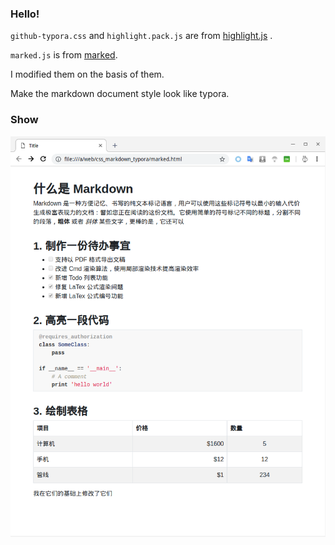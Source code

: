 ### Hello!

`github-typora.css`  and  `highlight.pack.js`  are from [highlight.js](https://github.com/highlightjs/highlight.js) .

`marked.js` is from [marked](https://github.com/markedjs/marked/).



I modified them on the basis of them.

Make the markdown document style look like typora.



### Show

![](https://raw.githubusercontent.com/mnnyang/css_markdown_typora/master/show.png)
